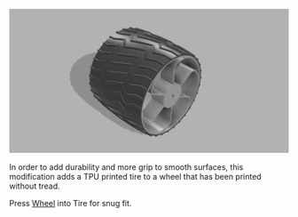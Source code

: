  ![Tire and Wheel](/Images/Wheel_Tire_Assy.png?raw=true "Tire and Wheel")

In order to add durability and more grip to smooth surfaces, this modification adds a TPU printed tire to a wheel that has been printed without tread.
 
 Press [Wheel](https://github.com/jrjennings/Audacity/blob/main/3d%20Prints/Wheel.stl) into Tire for snug fit.
[](url)
